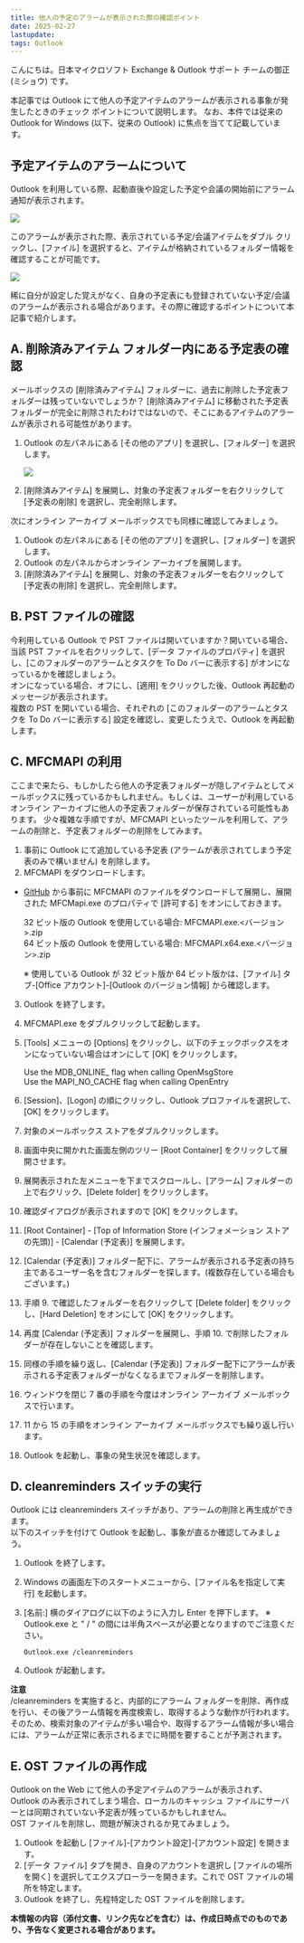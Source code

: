 ```yaml
---
title: 他人の予定のアラームが表示された際の確認ポイント
date: 2025-02-27
lastupdate:
tags: Outlook
---
```

 
こんにちは。日本マイクロソフト Exchange & Outlook サポート チームの御正 (ミショウ) です。

本記事では Outlook にて他人の予定アイテムのアラームが表示される事象が発生したときのチェック ポイントについて説明します。
なお、本件では従来の Outlook for Windows (以下、従来の Outlook) に焦点を当てて記載しています。
 
## 予定アイテムのアラームについて
Outlook を利用している際、起動直後や設定した予定や会議の開始前にアラーム通知が表示されます。

![](alarm.png)

このアラームが表示された際、表示されている予定/会議アイテムをダブル クリックし、[ファイル] を選択すると、アイテムが格納されているフォルダー情報を確認することが可能です。

![](currentfolder.png)

稀に自分が設定した覚えがなく、自身の予定表にも登録されていない予定/会議のアラームが表示される場合があります。その際に確認するポイントについて本記事で紹介します。

## A. 削除済みアイテム フォルダー内にある予定表の確認
メールボックスの [削除済みアイテム] フォルダーに、過去に削除した予定表フォルダーは残っていないでしょうか？
[削除済みアイテム] に移動された予定表フォルダーが完全に削除されたわけではないので、そこにあるアイテムのアラームが表示される可能性があります。

1. Outlook の左パネルにある [その他のアプリ] を選択し、[フォルダー] を選択します。

      ![](folder.png)

2. [削除済みアイテム] を展開し、対象の予定表フォルダーを右クリックして [予定表の削除] を選択し、完全削除します。

次にオンライン アーカイブ メールボックスでも同様に確認してみましょう。
 
1. Outlook の左パネルにある [その他のアプリ] を選択し、[フォルダー] を選択します。
2. Outlook の左パネルからオンライン アーカイブを展開します。
3. [削除済みアイテム] を展開し、対象の予定表フォルダーを右クリックして [予定表の削除] を選択し、完全削除します。

## B. PST ファイルの確認
今利用している Outlook で PST ファイルは開いていますか？開いている場合、当該 PST ファイルを右クリックして、[データ ファイルのプロパティ] を選択し、[このフォルダーのアラームとタスクを To Do バーに表示する] がオンになっているかを確認しましょう。  
オンになっている場合、オフにし、[適用] をクリックした後、Outlook 再起動のメッセージが表示されます。  
複数の PST を開いている場合、それぞれの [このフォルダーのアラームとタスクを To Do バーに表示する] 設定を確認し、変更したうえで、Outlook を再起動します。

## C. MFCMAPI の利用
ここまで来たら、もしかしたら他人の予定表フォルダーが隠しアイテムとしてメールボックスに残っているかもしれません。もしくは、ユーザーが利用しているオンライン アーカイブに他人の予定表フォルダーが保存されている可能性もあります。
少々複雑な手順ですが、MFCMAPI といったツールを利用して、アラームの削除と、予定表フォルダーの削除をしてみます。

1. 事前に Outlook にて追加している予定表 (アラームが表示されてしまう予定表のみで構いません) を削除します。
2. MFCMAPI をダウンロードします。

- [GitHub](https://github.com/microsoft/mfcmapi/releases/tag/24.0.24362.01) から事前に MFCMAPI のファイルをダウンロードして展開し、展開された MFCMapi.exe のプロパティで [許可する] をオンにしておきます。

    32 ビット版の Outlook を使用している場合: MFCMAPI.exe.<バージョン>.zip  
    64 ビット版の Outlook を使用している場合: MFCMAPI.x64.exe.<バージョン>.zip

    ※ 使用している Outlook が 32 ビット版か 64 ビット版かは、[ファイル] タブ-[Office アカウント]-[Outlook のバージョン情報] から確認します。 

3. Outlook を終了します。
4. MFCMAPI.exe をダブルクリックして起動します。
5. [Tools] メニューの [Options] をクリックし、以下のチェックボックスをオンになっていない場合はオンにして [OK] をクリックします。

    Use the MDB_ONLINE_ flag when calling OpenMsgStore  
    Use the MAPI_NO_CACHE flag when calling OpenEntry

6. [Session]、[Logon] の順にクリックし、Outlook プロファイルを選択して、[OK] をクリックします。
7. 対象のメールボックス ストアをダブルクリックします。
8. 画面中央に開かれた画面左側のツリー [Root Container] をクリックして展開させます。
9. 展開表示された左メニューを下までスクロールし、[アラーム] フォルダーの上で右クリック、[Delete folder] をクリックします。
10. 確認ダイアログが表示されますので [OK] をクリックします。
11. [Root Container] - [Top of Information Store (インフォメーション ストアの先頭)] - [Calendar (予定表)] を展開します。
12. [Calendar (予定表)] フォルダー配下に、アラームが表示される予定表の持ち主であるユーザー名を含むフォルダーを探します。(複数存在している場合もございます。)
13. 手順 9. で確認したフォルダーを右クリックして [Delete folder] をクリックし、[Hard Deletion] をオンにして [OK] をクリックします。
14. 再度 [Calendar (予定表)] フォルダーを展開し、手順 10. で削除したフォルダーが存在しないことを確認します。
15. 同様の手順を繰り返し、[Calendar (予定表)] フォルダー配下にアラームが表示される予定表フォルダーがなくなるまでフォルダーを削除します。
16. ウィンドウを閉じ 7 番の手順を今度はオンライン アーカイブ メールボックスで行います。
17. 11 から 15 の手順をオンライン アーカイブ メールボックスでも繰り返し行います。
18. Outlook を起動し、事象の発生状況を確認します。
 
## D. cleanreminders スイッチの実行
Outlook には cleanreminders スイッチがあり、アラームの削除と再生成ができます。  
以下のスイッチを付けて Outlook を起動し、事象が直るか確認してみましょう。

1. Outlook を終了します。
2. Windows の画面左下のスタートメニューから、[ファイル名を指定して実行] を起動します。
3. [名前:] 横のダイアログに以下のように入力し Enter を押下します。
   ※ Outlook.exe と " / " の間には半角スペースが必要となりますのでご注意ください。

       Outlook.exe /cleanreminders

4. Outlook が起動します。

**注意**  
/cleanreminders を実施すると、内部的にアラーム フォルダーを削除、再作成を行い、その後アラーム情報を再度検索し、取得するような動作が行われます。
そのため、検索対象のアイテムが多い場合や、取得するアラーム情報が多い場合には、アラームが正常に表示されるまでに時間を要することが予測されます。

## E. OST ファイルの再作成
Outlook on the Web にて他人の予定アイテムのアラームが表示されず、Outlook のみ表示されてしまう場合、ローカルのキャッシュ ファイルにサーバーとは同期されていない予定表が残っているかもしれません。  
OST ファイルを削除し、問題が解決されるか見てみましょう。
 
1. Outlook を起動し [ファイル]-[アカウント設定]-[アカウント設定] を開きます。
2. [データ ファイル] タブを開き、自身のアカウントを選択し [ファイルの場所を開く] を選択してエクスプローラーを開きます。これで OST ファイルの場所を特定します。
3. Outlook を終了し、先程特定した OST ファイルを削除します。

**本情報の内容（添付文書、リンク先などを含む）は、作成日時点でのものであり、予告なく変更される場合があります。**
